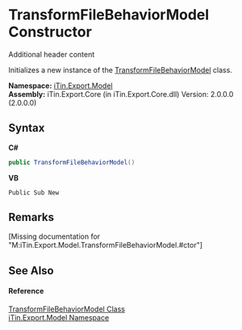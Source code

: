 # TransformFileBehaviorModel Constructor 
Additional header content 

Initializes a new instance of the <a href="T_iTin_Export_Model_TransformFileBehaviorModel">TransformFileBehaviorModel</a> class.

**Namespace:**&nbsp;<a href="N_iTin_Export_Model">iTin.Export.Model</a><br />**Assembly:**&nbsp;iTin.Export.Core (in iTin.Export.Core.dll) Version: 2.0.0.0 (2.0.0.0)

## Syntax

**C#**<br />
``` C#
public TransformFileBehaviorModel()
```

**VB**<br />
``` VB
Public Sub New
```


## Remarks
\[Missing <remarks> documentation for "M:iTin.Export.Model.TransformFileBehaviorModel.#ctor"\]

## See Also


#### Reference
<a href="T_iTin_Export_Model_TransformFileBehaviorModel">TransformFileBehaviorModel Class</a><br /><a href="N_iTin_Export_Model">iTin.Export.Model Namespace</a><br />